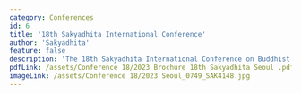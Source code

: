```yaml
---
category: Conferences
id: 6
title: '18th Sakyadhita International Conference'
author: 'Sakyadhita'
feature: false
description: 'The 18th Sakyadhita International Conference on Buddhist Women, hosted jointly by the Korean Bhiksuni Association and Sakyadhita Korea from June 23 to 27, 2023.'
pdfLink: /assets/Conference 18/2023 Brochure 18th Sakyadhita Seoul .pdf
imageLink: /assets/Conference 18/2023 Seoul_0749_SAK4148.jpg
---
```

